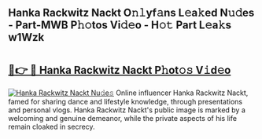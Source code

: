 ## Hanka Rackwitz Nackt O𝚗𝚕yf𝚊ns L𝚎a𝚔ed N𝚞𝚍es - Part-MWB P𝚑𝚘tos Vi𝚍𝚎o - H𝚘𝚝 Part L𝚎a𝚔s w1Wzk

# <h2><a href="http://kf4311.oniu.top/?m=Hanka+Rackwitz+Nackt">🔗👉 🔴 Hanka Rackwitz Nackt P𝚑ot𝚘𝚜 V𝚒d𝚎o</a></h2>

[![Hanka Rackwitz Nackt Nu𝚍e𝚜](https://i.imgur.com/0qMVB7G.gif)](http://kf4311.oniu.top/?m=Hanka+Rackwitz+Nackt)
Online influencer Hanka Rackwitz Nackt, famed for sharing dance and lifestyle knowledge, through presentations and personal vlogs. Hanka Rackwitz Nackt's public image is marked by a welcoming and genuine demeanor, while the private aspects of his life remain cloaked in secrecy.  
